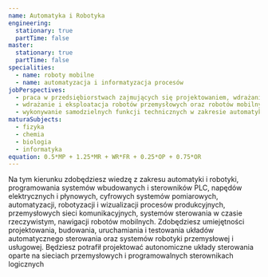 ```yaml
---
name: Automatyka i Robotyka
engineering:
  stationary: true
  partTime: false
master:
  stationary: true
  partTime: false
specialities:
  - name: roboty mobilne
  - name: automatyzacja i informatyzacja procesów
jobPerspectives:
  - praca w przedsiębiorstwach zajmujących się projektowaniem, wdrażaniem i obsługą zautomatyzowanych linii produkcyjnych oraz przemysłowych układów i systemów sterowania
  - wdrażanie i eksploatacja robotów przemysłowych oraz robotów mobilnych
  - wykonywanie samodzielnych funkcji technicznych w zakresie automatyki i robotyk
maturaSubjects:
  - fizyka
  - chemia
  - biologia
  - informatyka
equation: 0.5*MP + 1.25*MR + WR*FR + 0.25*OP + 0.75*OR
---
```

Na tym kierunku zdobędziesz wiedzę z zakresu automatyki i robotyki, programowania systemów wbudowanych i sterowników PLC, napędów elektrycznych i płynowych, cyfrowych systemów pomiarowych, automatyzacji, robotyzacji i wizualizacji procesów produkcyjnych, przemysłowych sieci komunikacyjnych, systemów sterowania w czasie rzeczywistym, nawigacji robotów mobilnych. Zdobędziesz umiejętności projektowania, budowania, uruchamiania i testowania układów automatycznego sterowania oraz systemów robotyki przemysłowej i usługowej. Będziesz potrafił projektować autonomiczne układy sterowania oparte na sieciach przemysłowych i programowalnych sterownikach logicznych
